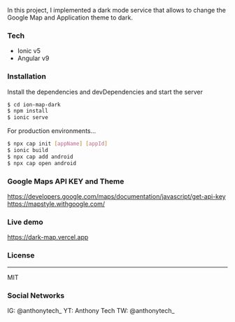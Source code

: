 
In this project, I implemented a dark mode service that allows to change the Google Map and Application theme to dark.

### Tech

* Ionic v5
* Angular v9

### Installation

Install the dependencies and devDependencies and start the server

```sh
$ cd ion-map-dark
$ npm install 
$ ionic serve
```

For production environments...

```sh
$ npx cap init [appName] [appId]
$ ionic build
$ npx cap add android
$ npx cap open android
```

### Google Maps API KEY and Theme
https://developers.google.com/maps/documentation/javascript/get-api-key
https://mapstyle.withgoogle.com/

### Live demo
https://dark-map.vercel.app

### License
----

MIT

### Social Networks
IG: @anthonytech_
YT: Anthony Tech
TW: @anthonytech_
